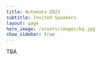 ```yaml
---
title: Automata 2023
subtitle: Invited Speakers
layout: page
hero_image: /assets/images/bg.jpg
show_sidebar: true
---
```


TBA
